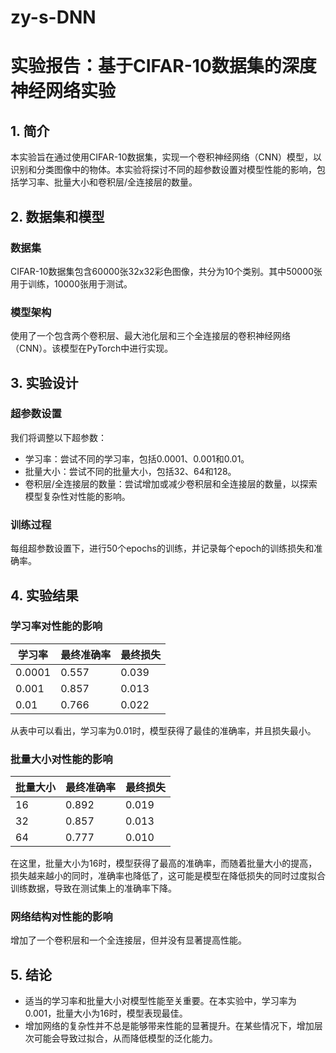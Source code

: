 # zy-s-DNN
# 实验报告：基于CIFAR-10数据集的深度神经网络实验  
  
## 1. 简介  
本实验旨在通过使用CIFAR-10数据集，实现一个卷积神经网络（CNN）模型，以识别和分类图像中的物体。本实验将探讨不同的超参数设置对模型性能的影响，包括学习率、批量大小和卷积层/全连接层的数量。  
  
## 2. 数据集和模型  
### 数据集  
CIFAR-10数据集包含60000张32x32彩色图像，共分为10个类别。其中50000张用于训练，10000张用于测试。  
### 模型架构  
使用了一个包含两个卷积层、最大池化层和三个全连接层的卷积神经网络（CNN）。该模型在PyTorch中进行实现。  
  
## 3. 实验设计  
### 超参数设置  
我们将调整以下超参数：  
- 学习率：尝试不同的学习率，包括0.0001、0.001和0.01。  
- 批量大小：尝试不同的批量大小，包括32、64和128。  
- 卷积层/全连接层的数量：尝试增加或减少卷积层和全连接层的数量，以探索模型复杂性对性能的影响。  
### 训练过程  
每组超参数设置下，进行50个epochs的训练，并记录每个epoch的训练损失和准确率。  
  
## 4. 实验结果  
### 学习率对性能的影响  
| 学习率 | 最终准确率 | 最终损失 |  
| ------ | ---------- | -------- |  
| $0.0001$ | $0.557$ | $0.039$ |  
| $0.001$ | $0.857$ | $0.013$ |  
| $0.01$ | $0.766$ | $0.022$ |  
  
从表中可以看出，学习率为0.01时，模型获得了最佳的准确率，并且损失最小。  
  
### 批量大小对性能的影响  
| 批量大小 | 最终准确率 | 最终损失 |  
| -------- | ---------- | -------- |  
| $16$ | $0.892$ | $0.019$ |  
| $32$ | $0.857$ | $0.013$ |  
| $64$ | $0.777$ | $0.010$ |  
  
在这里，批量大小为16时，模型获得了最高的准确率，而随着批量大小的提高，损失越来越小的同时，准确率也降低了，这可能是模型在降低损失的同时过度拟合训练数据，导致在测试集上的准确率下降。  
  
### 网络结构对性能的影响  
增加了一个卷积层和一个全连接层，但并没有显著提高性能。  
  
## 5. 结论  
- 适当的学习率和批量大小对模型性能至关重要。在本实验中，学习率为0.001，批量大小为16时，模型表现最佳。  
- 增加网络的复杂性并不总是能够带来性能的显著提升。在某些情况下，增加层次可能会导致过拟合，从而降低模型的泛化能力。  
